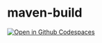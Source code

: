 # maven-build
[![Open in Github Codespaces](https://github.com/codespaces/badge.svg)](https://rp246c6-ominous-space-journey-9vq79wv49qc76wg.github.dev/)
